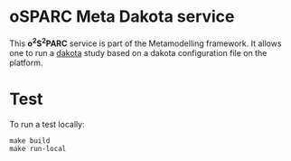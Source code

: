 oSPARC Meta Dakota service
==========================

This **o<sup>2</sup>S<sup>2</sup>PARC** service is part of the Metamodelling
framework. It allows one to run a [dakota](https://dakota.sandia.gov) 
study based on a dakota configuration file on the platform.

Test
====

To run a test locally:

```
make build
make run-local
```
